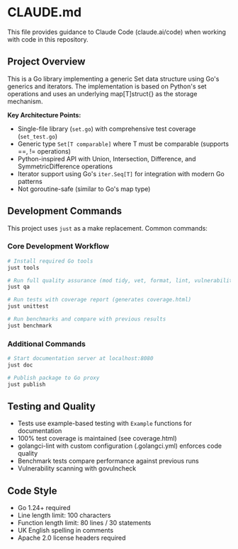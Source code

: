 # CLAUDE.md

This file provides guidance to Claude Code (claude.ai/code) when working with code in this repository.

## Project Overview

This is a Go library implementing a generic Set data structure using Go's generics and iterators. The implementation is based on Python's set operations and uses an underlying map[T]struct{} as the storage mechanism.

**Key Architecture Points:**
- Single-file library (`set.go`) with comprehensive test coverage (`set_test.go`)
- Generic type `Set[T comparable]` where T must be comparable (supports ==, != operations)
- Python-inspired API with Union, Intersection, Difference, and SymmetricDifference operations
- Iterator support using Go's `iter.Seq[T]` for integration with modern Go patterns
- Not goroutine-safe (similar to Go's map type)

## Development Commands

This project uses `just` as a make replacement. Common commands:

### Core Development Workflow
```bash
# Install required Go tools
just tools

# Run full quality assurance (mod tidy, vet, format, lint, vulnerability check)
just qa

# Run tests with coverage report (generates coverage.html)
just unittest

# Run benchmarks and compare with previous results
just benchmark
```

### Additional Commands
```bash
# Start documentation server at localhost:8080
just doc

# Publish package to Go proxy
just publish
```

## Testing and Quality

- Tests use example-based testing with `Example` functions for documentation
- 100% test coverage is maintained (see coverage.html)
- golangci-lint with custom configuration (.golangci.yml) enforces code quality
- Benchmark tests compare performance against previous runs
- Vulnerability scanning with govulncheck

## Code Style

- Go 1.24+ required
- Line length limit: 100 characters
- Function length limit: 80 lines / 30 statements
- UK English spelling in comments
- Apache 2.0 license headers required